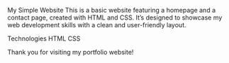 My Simple Website
This is a basic website featuring a homepage and a contact page, created with HTML and CSS.
It’s designed to showcase my web development skills with a clean and user-friendly layout.

Technologies
HTML
CSS

Thank you for visiting my portfolio website!
